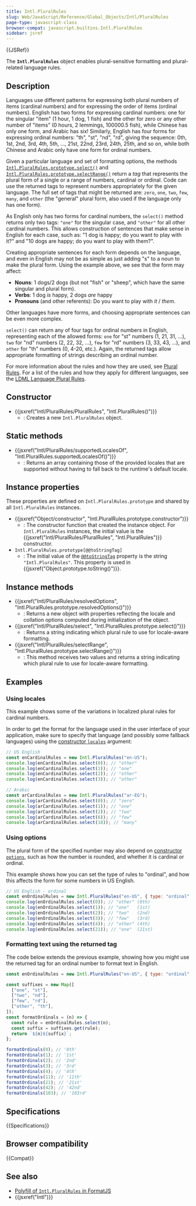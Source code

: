 ```yaml
---
title: Intl.PluralRules
slug: Web/JavaScript/Reference/Global_Objects/Intl/PluralRules
page-type: javascript-class
browser-compat: javascript.builtins.Intl.PluralRules
sidebar: jsref
---
```


{{JSRef}}

The **`Intl.PluralRules`** object enables plural-sensitive formatting and plural-related language rules.

## Description

Languages use different patterns for expressing both plural numbers of items (cardinal numbers) and for expressing the order of items (ordinal numbers).
English has two forms for expressing cardinal numbers: one for the singular "item" (1 hour, 1 dog, 1 fish) and the other for zero or any other number of "items" (0 hours, 2 lemmings, 100000.5 fish), while Chinese has only one form, and Arabic has six!
Similarly, English has four forms for expressing ordinal numbers: "th", "st", "nd", "rd", giving the sequence: 0th, 1st, 2nd, 3rd, 4th, 5th, ..., 21st, 22nd, 23rd, 24th, 25th, and so on, while both Chinese and Arabic only have one form for ordinal numbers.

Given a particular language and set of formatting options, the methods [`Intl.PluralRules.prototype.select()`](/en-US/docs/Web/JavaScript/Reference/Global_Objects/Intl/PluralRules/select) and [`Intl.PluralRules.prototype.selectRange()`](/en-US/docs/Web/JavaScript/Reference/Global_Objects/Intl/PluralRules/selectRange) return a _tag_ that represents the plural form of a single or a range of numbers, cardinal or ordinal.
Code can use the returned tags to represent numbers appropriately for the given language.
The full set of tags that might be returned are: `zero`, `one`, `two`, `few`, `many`, and `other` (the "general" plural form, also used if the language only has one form).

As English only has two forms for cardinal numbers, the `select()` method returns only two tags: `"one"` for the singular case, and `"other"` for all other cardinal numbers.
This allows construction of sentences that make sense in English for each case, such as: "1 dog is happy; do you want to play with it?" and "10 dogs are happy; do you want to play with them?".

Creating appropriate sentences for each form depends on the language, and even in English may not be as simple as just adding "s" to a noun to make the plural form.
Using the example above, we see that the form may affect:

- **Nouns**: 1 dogs/2 dogs (but not "fish" or "sheep", which have the same singular and plural form).
- **Verbs**: 1 dog _is_ happy, 2 dogs _are_ happy
- **Pronouns** (and other referents): Do you want to play with _it_ / _them_.

Other languages have more forms, and choosing appropriate sentences can be even more complex.

`select()` can return any of four tags for ordinal numbers in English, representing each of the allowed forms: `one` for "st" numbers (1, 21, 31, ...), `two` for "nd" numbers (2, 22, 32, ...), `few` for "rd" numbers (3, 33, 43, ...), and `other` for "th" numbers (0, 4-20, etc.).
Again, the returned tags allow appropriate formatting of strings describing an ordinal number.

For more information about the rules and how they are used, see [Plural Rules](https://cldr.unicode.org/index/cldr-spec/plural-rules).
For a list of the rules and how they apply for different languages, see the [LDML Language Plural Rules](https://www.unicode.org/cldr/charts/43/supplemental/language_plural_rules.html).

## Constructor

- {{jsxref("Intl/PluralRules/PluralRules", "Intl.PluralRules()")}}
  - : Creates a new `Intl.PluralRules` object.

## Static methods

- {{jsxref("Intl/PluralRules/supportedLocalesOf", "Intl.PluralRules.supportedLocalesOf()")}}
  - : Returns an array containing those of the provided locales that are supported without having to fall back to the runtime's default locale.

## Instance properties

These properties are defined on `Intl.PluralRules.prototype` and shared by all `Intl.PluralRules` instances.

- {{jsxref("Object/constructor", "Intl.PluralRules.prototype.constructor")}}
  - : The constructor function that created the instance object. For `Intl.PluralRules` instances, the initial value is the {{jsxref("Intl/PluralRules/PluralRules", "Intl.PluralRules")}} constructor.
- `Intl.PluralRules.prototype[@@toStringTag]`
  - : The initial value of the [`@@toStringTag`](/en-US/docs/Web/JavaScript/Reference/Global_Objects/Symbol/toStringTag) property is the string `"Intl.PluralRules"`. This property is used in {{jsxref("Object.prototype.toString()")}}.

## Instance methods

- {{jsxref("Intl/PluralRules/resolvedOptions", "Intl.PluralRules.prototype.resolvedOptions()")}}
  - : Returns a new object with properties reflecting the locale and collation options computed during initialization of the object.
- {{jsxref("Intl/PluralRules/select", "Intl.PluralRules.prototype.select()")}}
  - : Returns a string indicating which plural rule to use for locale-aware formatting.
- {{jsxref("Intl/PluralRules/selectRange", "Intl.PluralRules.prototype.selectRange()")}}
  - : This method receives two values and returns a string indicating which plural rule to use for locale-aware formatting.

## Examples

### Using locales

This example shows some of the variations in localized plural rules for cardinal numbers.

In order to get the format for the language used in the user interface of your application, make sure to specify that language (and possibly some fallback languages) using the [constructor `locales`](/en-US/docs/Web/JavaScript/Reference/Global_Objects/Intl/PluralRules/PluralRules#locales) argument:

```js
// US English
const enCardinalRules = new Intl.PluralRules("en-US");
console.log(enCardinalRules.select(0)); // "other"
console.log(enCardinalRules.select(1)); // "one"
console.log(enCardinalRules.select(2)); // "other"
console.log(enCardinalRules.select(3)); // "other"

// Arabic
const arCardinalRules = new Intl.PluralRules("ar-EG");
console.log(arCardinalRules.select(0)); // "zero"
console.log(arCardinalRules.select(1)); // "one"
console.log(arCardinalRules.select(2)); // "two"
console.log(arCardinalRules.select(6)); // "few"
console.log(arCardinalRules.select(18)); // "many"
```

### Using options

The plural form of the specified number may also depend on [constructor `options`](/en-US/docs/Web/JavaScript/Reference/Global_Objects/Intl/PluralRules/PluralRules#options), such as how the number is rounded, and whether it is cardinal or ordinal.

This example shows how you can set the type of rules to "ordinal", and how this affects the form for some numbers in US English.

```js
// US English - ordinal
const enOrdinalRules = new Intl.PluralRules("en-US", { type: "ordinal" });
console.log(enOrdinalRules.select(0)); // "other" (0th)
console.log(enOrdinalRules.select(1)); // "one"   (1st)
console.log(enOrdinalRules.select(2)); // "two"   (2nd)
console.log(enOrdinalRules.select(3)); // "few"   (3rd)
console.log(enOrdinalRules.select(4)); // "other" (4th)
console.log(enOrdinalRules.select(21)); // "one"  (21st)
```

### Formatting text using the returned tag

The code below extends the previous example, showing how you might use the returned tag for an ordinal number to format text in English.

```js
const enOrdinalRules = new Intl.PluralRules("en-US", { type: "ordinal" });

const suffixes = new Map([
  ["one", "st"],
  ["two", "nd"],
  ["few", "rd"],
  ["other", "th"],
]);
const formatOrdinals = (n) => {
  const rule = enOrdinalRules.select(n);
  const suffix = suffixes.get(rule);
  return `${n}${suffix}`;
};

formatOrdinals(0); // '0th'
formatOrdinals(1); // '1st'
formatOrdinals(2); // '2nd'
formatOrdinals(3); // '3rd'
formatOrdinals(4); // '4th'
formatOrdinals(11); // '11th'
formatOrdinals(21); // '21st'
formatOrdinals(42); // '42nd'
formatOrdinals(103); // '103rd'
```

## Specifications

{{Specifications}}

## Browser compatibility

{{Compat}}

## See also

- [Polyfill of `Intl.PluralRules` in FormatJS](https://formatjs.io/docs/polyfills/intl-pluralrules/)
- {{jsxref("Intl")}}
